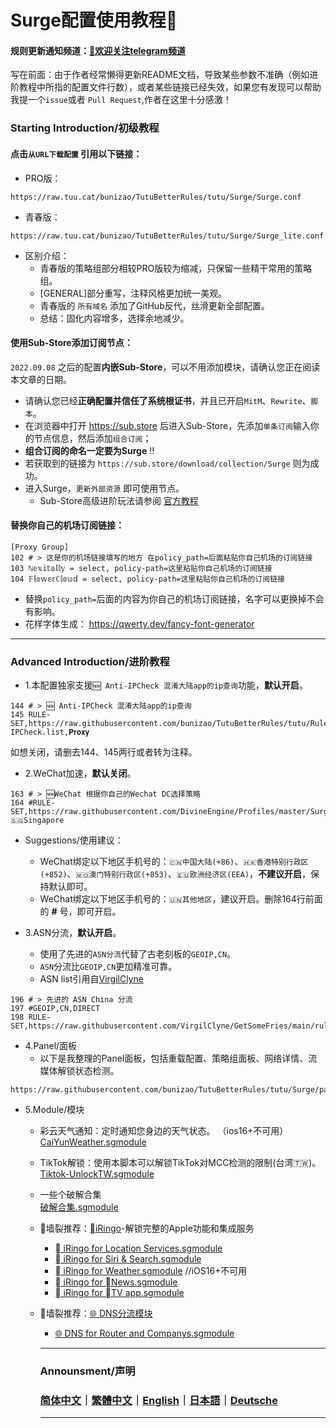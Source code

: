 # Surge配置使用教程🥳
#### 规则更新通知频道：[🌟欢迎关注telegram频道](https://t.me/hututu00)

 写在前面：由于作者经常懒得更新README文档，导致某些参数不准确（例如进阶教程中所指的配置文件行数），或者某些链接已经失效，如果您有发现可以帮助我提一个`issue`或者 `Pull Request`,作者在这里十分感激！

### Starting Introduction/初级教程


#### 点击`从URL下载配置` 引用以下链接：
 * PRO版：
```
https://raw.tuu.cat/bunizao/TutuBetterRules/tutu/Surge/Surge.conf
```
 * 青春版： 
```
https://raw.tuu.cat/bunizao/TutuBetterRules/tutu/Surge/Surge_lite.conf
```

 * 区别介绍：
   * 青春版的策略组部分相较PRO版较为缩减，只保留一些精干常用的策略组。
   * [GENERAL]部分重写，注释风格更加统一美观。
   * 青春版的 `所有域名` 添加了GitHub反代，丝滑更新全部配置。
   * 总结：固化内容增多，选择余地减少。



#### 使用Sub-Store添加订阅节点：
   `2022.09.08` 之后的配置**内嵌Sub-Store**，可以不用添加模块，请确认您正在阅读本文章的日期。
 * 请确认您已经**正确配置并信任了系统根证书**，并且已开启`MitM`、`Rewrite`、`脚本`。
 * 在浏览器中打开 https://sub.store 后进入Sub-Store，先添加`单条订阅`输入你的节点信息，然后添加`组合订阅`；   
 * **组合订阅的命名一定要为Surge** ‼️
 * 若获取到的链接为 `https://sub.store/download/collection/Surge` 则为成功。
 * 进入Surge，`更新外部资源` 即可使用节点。
   * Sub-Store高级进阶玩法请参阅 [官方教程](https://www.notion.so/Sub-Store-6259586994d34c11a4ced5c406264b46)

#### 替换你自己的机场订阅链接：
```
[Proxy Group]
102 # > 这是你的机场链接填写的地方 在policy_path=后面粘贴你自己机场的订阅链接
103 ℕ𝕖𝕩𝕚𝕥𝕒𝕝𝕝𝕪 = select, policy-path=这里粘贴你自己机场的订阅链接
104 𝔽𝕝𝕠𝕨𝕖𝕣ℂ𝕝𝕠𝕦𝕕 = select, policy-path=这里粘贴你自己机场的订阅链接
```
  * 替换`policy_path=`后面的内容为你自己的机场订阅链接，名字可以更换掉不会有影响。
  * 花样字体生成： https://qwerty.dev/fancy-font-generator

---
### Advanced Introduction/进阶教程
  * 1.本配置独家支援`🆕 Anti-IPCheck 混淆大陆app的ip查询`功能，**默认开启**。
```
144 # > 🆕 Anti-IPCheck 混淆大陆app的ip查询
145 RULE-SET,https://raw.githubusercontent.com/bunizao/TutuBetterRules/tutu/RuleList/DOMAlN/Anti-IPCheck.list,𝐏𝐫𝐨𝐱𝐲
```
如想关闭，请删去144、145两行或者转为注释。
  * 2.WeChat加速，**默认关闭**。
```
163 # > 🆕WeChat 根据你自己的Wechat DC选择策略
164 #RULE-SET,https://raw.githubusercontent.com/DivineEngine/Profiles/master/Surge/Ruleset/Extra/WeChat.list,🇸🇬Singapore
```
  * Suggestions/使用建议：
    * WeChat绑定以下地区手机号的：`🇨🇳中国大陆(+86)`、`🇭🇰香港特别行政区(+852)`、`🇲🇴澳门特别行政区(+853)`、`🇪🇺欧洲经济区(EEA)`，**不建议开启**，保持默认即可。
    * WeChat绑定以下地区手机号的：`🇺🇳其他地区`，建议开启。删除164行前面的 **#** 号，即可开启。


  * 3.ASN分流，**默认开启**。
    * 使用了先进的`ASN分流`代替了古老刻板的`GEOIP,CN`。
    * `ASN`分流比`GEOIP,CN`更加精准可靠。
    * ASN list引用自[VirgilClyne](https://github.com/VirgilClyne/GetSomeFries/wiki/%F0%9F%8C%90-ASN#%E7%AE%80%E4%BB%8B)
 ```
196 # > 先进的 ASN China 分流
197 #GEOIP,CN,DIRECT
198 RULE-SET,https://raw.githubusercontent.com/VirgilClyne/GetSomeFries/main/ruleset/ASN.China.list,DIRECT
 ```

  * 4.Panel/面板
    * 以下是我整理的Panel面板，包括重载配置、策略组面板、网络详情、流媒体解锁状态检测。
```
https://raw.githubusercontent.com/bunizao/TutuBetterRules/tutu/Surge/panel/AllPanel.sgmodule
```
  * 5.Module/模块
    * 彩云天气通知：定时通知您身边的天气状态。  （ios16+不可用）
[CaiYunWeather.sgmodule](https://raw.githubusercontent.com/bunizao/TutuBetterRules/tutu/Surge/module/CaiYunWeather.sgmodule)

    * TikTok解锁：使用本脚本可以解锁TikTok对MCC检测的限制(台湾🇹🇼)。  
[Tiktok-UnlockTW.sgmodule](https://raw.githubusercontent.com/bunizao/TutuBetterRules/tutu/Surge/module/Tiktok-UnlockTW.sgmodule)

    * 一些个破解合集  
[破解合集.sgmodule](https://raw.githubusercontent.com/bunizao/TutuBetterRules/tutu/Surge/module/FunScript.sgmodule)

    * 🧱墙裂推荐：[iRingo](https://github.com/VirgilClyne/iRingo#iringo)-解锁完整的Apple功能和集成服务
      * [ iRingo for Location Services.sgmodule](https://github.com/VirgilClyne/iRingo/blob/main/sgmodule/Location.sgmodule?raw=true)
      * [ iRingo for Siri & Search.sgmodule](https://github.com/VirgilClyne/iRingo/blob/main/sgmodule/Siri.sgmodule?raw=true)
      * [ iRingo for Weather.sgmodule](https://github.com/VirgilClyne/iRingo/blob/beta/sgmodule/Weather.beta.sgmodule?raw=true) //iOS16+不可用
      * [ iRingo for News.sgmodule](https://github.com/VirgilClyne/iRingo/blob/main/sgmodule/News.sgmodule?raw=true)
      * [ iRingo for TV app.sgmodule](https://github.com/VirgilClyne/iRingo/blob/main/sgmodule/TV.sgmodule?raw=true)
   
    * 🧱墙裂推荐：[🌐 DNS分流模块](https://github.com/VirgilClyne/GetSomeFries/wiki/%F0%9F%8C%90-DNS)
      * [🌐 DNS for Router and Companys.sgmodule](https://raw.githubusercontent.com/VirgilClyne/GetSomeFries/main/sgmodule/DNS.sgmodule)
      ---
      ### Announsment/声明
      ### [简体中文](https://github.com/bunizao/TutuBetterRules/blob/tutu/Announcement/Announcement_SimplifiedChinese.md)｜[繁體中文](https://github.com/bunizao/TutuBetterRules/blob/tutu/Announcement/Announcement_TradiationalChinese.md)｜[English](https://github.com/bunizao/TutuBetterRules/blob/tutu/Announcement/Announcement_English.md)｜[日本語](https://github.com/bunizao/TutuBetterRules/blob/tutu/Announcement/Announcement_Japanese.md)｜[Deutsche](https://github.com/bunizao/TutuBetterRules/blob/tutu/Announcement/Announcement_German.md)
      ---
      
     
